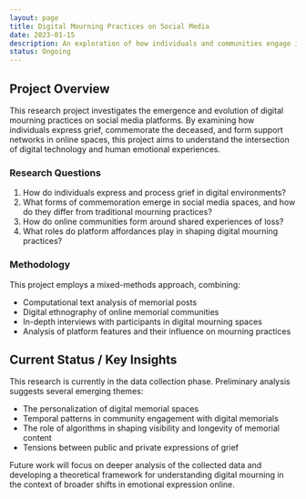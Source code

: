 ```yaml
---
layout: page
title: Digital Mourning Practices on Social Media
date: 2023-01-15
description: An exploration of how individuals and communities engage in digital mourning practices within social media platforms.
status: Ongoing
---
```


## Project Overview

This research project investigates the emergence and evolution of digital mourning practices on social media platforms. By examining how individuals express grief, commemorate the deceased, and form support networks in online spaces, this project aims to understand the intersection of digital technology and human emotional experiences.

### Research Questions

1. How do individuals express and process grief in digital environments?
2. What forms of commemoration emerge in social media spaces, and how do they differ from traditional mourning practices?
3. How do online communities form around shared experiences of loss?
4. What roles do platform affordances play in shaping digital mourning practices?

### Methodology

This project employs a mixed-methods approach, combining:

- Computational text analysis of memorial posts
- Digital ethnography of online memorial communities
- In-depth interviews with participants in digital mourning spaces
- Analysis of platform features and their influence on mourning practices

## Current Status / Key Insights

This research is currently in the data collection phase. Preliminary analysis suggests several emerging themes:

- The personalization of digital memorial spaces
- Temporal patterns in community engagement with digital memorials
- The role of algorithms in shaping visibility and longevity of memorial content
- Tensions between public and private expressions of grief

Future work will focus on deeper analysis of the collected data and developing a theoretical framework for understanding digital mourning in the context of broader shifts in emotional expression online. 